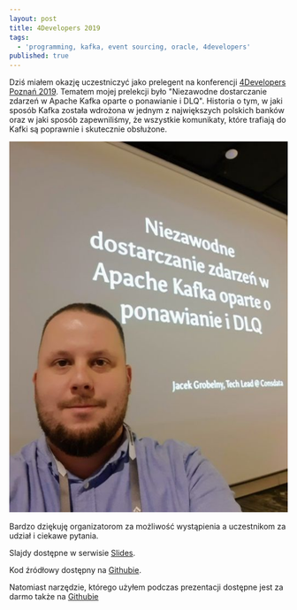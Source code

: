 ```yaml
---
layout: post
title: 4Developers 2019
tags:
  - 'programming, kafka, event sourcing, oracle, 4developers'
published: true
---
```

Dziś miałem okazję uczestniczyć jako prelegent na konferencji [4Developers Poznań 2019](https://4developers.org.pl/poznan-2019/#_agenda). Tematem mojej prelekcji było "Niezawodne dostarczanie zdarzeń w Apache Kafka oparte o ponawianie i DLQ". Historia o tym, w jaki sposób Kafka została wdrożona w jednym z największych polskich banków oraz w jaki sposób zapewniliśmy, że wszystkie komunikaty, które trafiają do Kafki są poprawnie i skutecznie obsłużone. 

![2019-11-18-4developers.jpg](/assets/img/posts/2019-11-18-4developers/2019-11-18-4developers.jpg)

Bardzo dziękuję organizatorom za możliwość wystąpienia a uczestnikom za udział i ciekawe pytania. 

Slajdy dostępne w serwisie [Slides](https://slides.com/ynleborg/4developers-2019-kafka-dlq).

Kod źródłowy dostępny na [Githubie](https://github.com/ynleborg/kafka-reliable-consumers).

Natomiast narzędzie, którego użyłem podczas prezentacji dostępne jest za darmo także na [Githubie](https://github.com/Consdata/kafka-companion)

